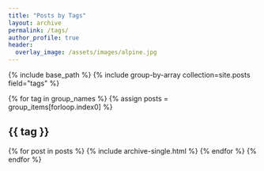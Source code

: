 ```yaml
---
title: "Posts by Tags"
layout: archive
permalink: /tags/
author_profile: true
header:
  overlay_image: /assets/images/alpine.jpg
---
```


{% include base_path %}
{% include group-by-array collection=site.posts field="tags" %}

{% for tag in group_names %}
  {% assign posts = group_items[forloop.index0] %}
  <h2 id="{{ category | slugify }}" class="archive__subtitle">{{ tag }}</h2>
  {% for post in posts %}
    {% include archive-single.html %}
  {% endfor %}
{% endfor %}